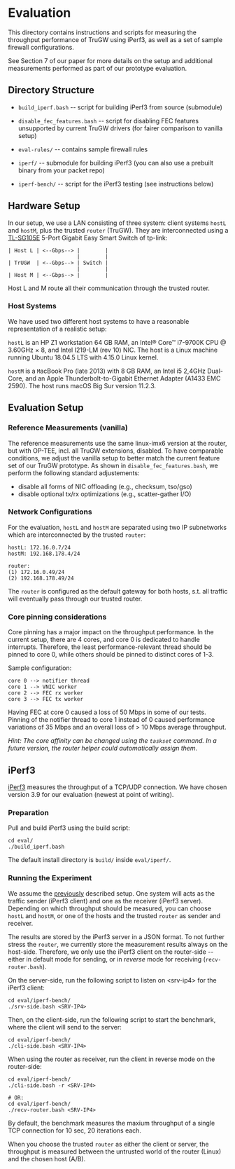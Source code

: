 # Evaluation
This directory contains instructions and scripts for measuring the throughput
performance of TruGW using iPerf3, as well as a set of sample firewall configurations.

See Section 7 of our paper for more details on the setup and additional measurements
performed as part of our prototype evaluation.


## Directory Structure
* `build_iperf.bash`          -- script for building iPerf3 from source (submodule)

* `disable_fec_features.bash` -- script for disabling FEC features unsupported by current TruGW drivers (for fairer comparison to vanilla setup)

* `eval-rules/`               -- contains sample firewall rules

* `iperf/`                    -- submodule for building iPerf3 (you can also use a prebuilt binary from your packet repo)

* `iperf-bench/`              -- script for the iPerf3 testing (see instructions below)


## <a name="setup"></a> Hardware Setup
In our setup, we use a LAN consisting of three system:  client systems `hostL` and `hostM`, plus the trusted `router` (TruGW).
They are interconnected using a [TL-SG105E](https://www.tp-link.com/de/business-networking/easy-smart-switch/tl-sg105e/) 5-Port Gigabit Easy Smart Switch of tp-link:
```
| Host L | <--Gbps--> |        |
                      |        |
| TrUGW  | <--Gbps--> | Switch |
                      |        |
| Host M | <--Gbps--> |        |
```
Host L and M route all their communication through the trusted router.


### Host Systems
We have used two different host systems to have a reasonable representation of a realistic setup:

`hostL` is an HP Z1 workstation 64 GB RAM, an Intel® Core™ i7-9700K CPU @ 3.60GHz × 8, and Intel I219-LM (rev 10) NIC.
The host is a `L`inux machine running Ubuntu 18.04.5 LTS with 4.15.0 Linux kernel.

`hostM` is a `M`acBook Pro (late 2013) with 8 GB RAM, an Intel i5 2,4GHz Dual-Core, and an Apple Thunderbolt-to-Gigabit Ethernet Adapter (A1433 EMC 2590).
The host runs macOS Big Sur version 11.2.3.


## Evaluation Setup

### Reference Measurements (vanilla)
The reference measurements use the same linux-imx6 version at the router, but with OP-TEE, incl. all TruGW extensions, disabled.
To have comparable conditions, we adjust the vanilla setup to better match the current feature set of our TruGW prototype.
As shown in `disable_fec_features.bash`, we perform the following standard adjustements:
* disable all forms of NIC offloading (e.g., checksum, tso/gso)
* disable optional tx/rx optimizations (e.g., scatter-gather I/O)



### Network Configurations
For the evaluation, `hostL` and `hostM` are separated using two IP subnetworks which are interconnected by the trusted `router`:
```
hostL: 172.16.0.7/24
hostM: 192.168.178.4/24

router:
(1) 172.16.0.49/24
(2) 192.168.178.49/24
```
The `router` is configured as the default gateway for both hosts, s.t. all traffic will eventually pass through our trusted router.

### Core pinning considerations
Core pinning has a major impact on the throughput performance.
In the current setup, there are 4 cores, and core 0 is dedicated to handle interrupts.
Therefore, the least performance-relevant thread should be pinned to core 0, while others should be pinned to distinct cores of 1-3.

Sample configuration:
```
core 0 --> notifier thread
core 1 --> VNIC worker
core 2 --> FEC rx worker
core 3 --> FEC tx worker
```
Having FEC at core 0 caused a loss of 50 Mbps in some of our tests.
Pinning of the notifier thread to core 1 instead of 0 caused performance variations of 35 Mbps and an overall loss of > 10 Mbps average throughput.

*Hint: The core affinity can be changed using the `taskset` command. In a future version, the router helper could automatically assign them.*

## iPerf3
[iPerf3](https://iperf.fr/) measures the throughput of a TCP/UDP connection. We have chosen version 3.9 for our evaluation (newest at point of writing).

### Preparation
Pull and build iPerf3 using the build script:
```
cd eval/
./build_iperf.bash
```
The default install directory is `build/` inside `eval/iperf/`.

### Running the Experiment
We assume the [previously](#setup) described setup.
One system will acts as the traffic sender (iPerf3 client) and one as the receiver (iPerf3 server).
Depending on which throughput should be measured, you can choose `hostL` and `hostM`, or one of the hosts and the trusted `router` as sender and receiver.

The results are stored by the iPerf3 server in a JSON format.
To not further stress the `router`, we currently store the measurement results always on the host-side.
Therefore, we only use the iPerf3 client on the router-side -- either in default mode for sending, or in _reverse_ mode for receiving (`recv-router.bash`).


On the server-side, run the following script to listen on \<srv-ip4\> for the iPerf3 client:
```
cd eval/iperf-bench/
./srv-side.bash <SRV-IP4>
```

Then, on the client-side, run the following script to start the benchmark, where the client will send to the server:
```
cd eval/iperf-bench/
./cli-side.bash <SRV-IP4>
```

When using the router as receiver, run the client in reverse mode on the router-side:
```
cd eval/iperf-bench/
./cli-side.bash -r <SRV-IP4>

# OR:
cd eval/iperf-bench/
./recv-router.bash <SRV-IP4>
```

By default, the benchmark measures the maxium throughput of a single TCP connection for 10 sec, 20 iterations each.

When you choose the trusted `router` as either the client or server, the throughput is measured between the untrusted world of the router (Linux) and the chosen host (A/B).

